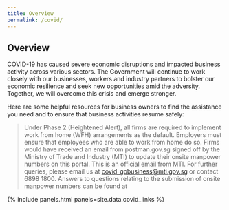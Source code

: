 ```yaml
---
title: Overview
permalink: /covid/
---
```

## Overview

COVID-19 has caused severe economic disruptions and impacted business activity across various sectors. The Government will continue to work closely with our businesses, workers and industry partners to bolster our economic resilience and seek new opportunities amid the adversity. Together, we will overcome this crisis and emerge stronger.

Here are some helpful resources for business owners to find the assistance you need and to ensure that business activities resume safely:


> Under Phase 2 (Heightened Alert), all firms are required to implement work from home (WFH) arrangements as the default. Employers must ensure that employees who are able to work from home do so. Firms would have received an email from postman.gov.sg signed off by the Ministry of Trade and Industry (MTI) to update their onsite manpower numbers on this portal. This is an official email from MTI. For further queries, please email us at [covid_gobusiness@mti.gov.sg](mailto:covid_gobusiness@mti.gov.sg) or contact 6898 1800. Answers to questions relating to the submission of onsite manpower numbers can be found at 

{% include panels.html panels=site.data.covid_links %}
